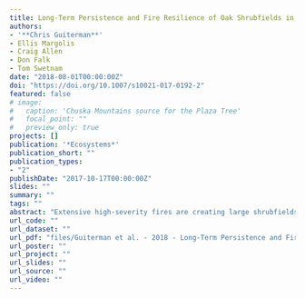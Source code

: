```yaml
---
title: Long-Term Persistence and Fire Resilience of Oak Shrubfields in Dry Conifer Forests of Northern New Mexico
authors: 
- '**Chris Guiterman**'
- Ellis Margolis
- Craig Allen
- Don Falk
- Tom Swetnam
date: "2018-08-01T00:00:00Z"
doi: "https://doi.org/10.1007/s10021-017-0192-2"
featured: false
# image:
#   caption: 'Chuska Mountains source for the Plaza Tree'
#   focal_point: ""
#   preview_only: true
projects: []
publication: '*Ecosystems*'
publication_short: ""
publication_types:
- "2"
publishDate: "2017-10-17T00:00:00Z"
slides: ""
summary: ""
tags: ""
abstract: "Extensive high-severity fires are creating large shrubfields in many dry conifer forests of the interior western USA, raising concerns about forest- to-shrub conversion. This study evaluates the role of disturbance in shrubfield formation, maintenance and succession in the Jemez Mountains, New Mexico. We compared the environmental conditions of extant Gambel oak (Quercus gambelii) shrubfields with adjoining dry conifer forests and used dendroecological methods to determine the multi-century fire history and successional dynamics of five of the largest shrubfields (76– 340 ha). Across the study area, 349 shrubfields (5– 368 ha) occur in similar topographic and climate settings as dry conifer forests. This suggests disturbance, rather than other biophysical factors, may explain their origins and persistence. Gambel oak ages and tree-ring fire scars in our sampled shrubfields indicate they historically (1664–1899) burned concurrently with adjoining conifer forests and have persisted for over 115 years in the absence of fire. Aerial imagery from 1935 confirmed almost no change in sampled shrubfield patch sizes or boundaries over the twentieth century. The largest shrubfield we identified is less than 4% the size of the largest conifer-depleted and substantially shrub-dominated area recently formed in the Jemez following extensive high-severity wildfires, indicating considerable departure from historical patterns and processes. Projected hotter droughts and increasingly large high-severity fires could trigger more forest-to-shrub transitions and maintain existing shrubfields, inhibiting conifer forest recovery. Restoration of surface fire regimes and associated historical forest structures likely could reduce the rate and patch size of dry conifer forests being converted to shrubfields."
url_code: ""
url_dataset: ""
url_pdf: "files/Guiterman et al. - 2018 - Long-Term Persistence and Fire Resilience of Oak Shrubfields in Dry Conifer Forests of Northern New Mexico.pdf"
url_poster: ""
url_project: ""
url_slides: ""
url_source: ""
url_video: ""
---
```




